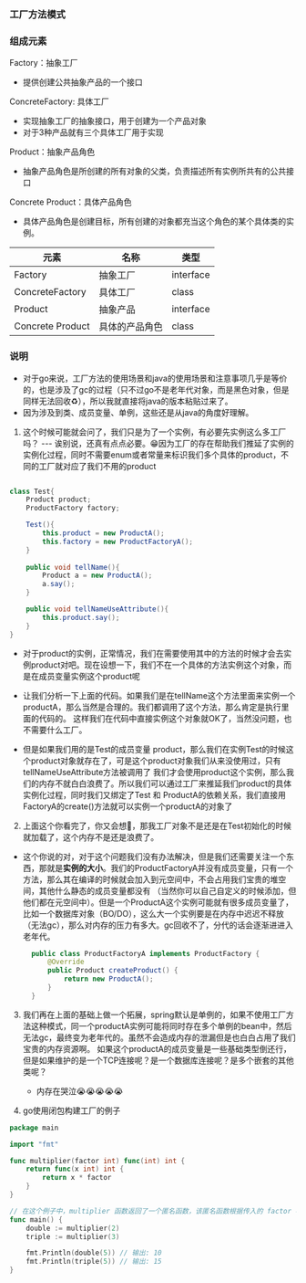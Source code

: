### 工厂方法模式

### 组成元素

Factory：抽象工厂

* 提供创建公共抽象产品的一个接口

ConcreteFactory: 具体工厂
* 实现抽象工厂的抽象接口，用于创建为一个产品对象
* 对于3种产品就有三个具体工厂用于实现


Product：抽象产品角色

* 抽象产品角色是所创建的所有对象的父类，负责描述所有实例所共有的公共接口

Concrete Product：具体产品角色

* 具体产品角色是创建目标，所有创建的对象都充当这个角色的某个具体类的实例。



| 元素               | 名称      | 类型        |
|------------------|---------|-----------|
| Factory          | 抽象工厂    | interface |
| ConcreteFactory  | 具体工厂    | class     |
| Product          | 抽象产品    | interface |
| Concrete Product | 具体的产品角色 | class     |

### 说明
* 对于go来说，工厂方法的使用场景和java的使用场景和注意事项几乎是等价的，也是涉及了gc的过程（只不过go不是老年代对象，而是黑色对象，但是同样无法回收♻️），所以我就直接将java的版本粘贴过来了。
* 因为涉及到类、成员变量、单例，这些还是从java的角度好理解。

1. 这个时候可能就会问了，我们只是为了一个实例，有必要先实例这么多工厂吗？  --- 诶别说，还真有点点必要。😁因为工厂的存在帮助我们推延了实例的实例化过程，同时不需要enum或者常量来标识我们多个具体的product，不同的工厂就对应了我们不用的product
```java

class Test{
    Product product;
    ProductFactory factory;

    Test(){
        this.product = new ProductA();
        this.factory = new ProductFactoryA();
    }
    
    public void tellName(){
        Product a = new ProductA();
        a.say();
    }

    public void tellNameUseAttribute(){
        this.product.say();
    }       
}

```

   * 对于product的实例，正常情况，我们在需要使用其中的方法的时候才会去实例product对吧。现在设想一下，我们不在一个具体的方法实例这个对象，而是在成员变量实例这个product呢

   * 让我们分析一下上面的代码。如果我们是在tellName这个方法里面来实例一个productA，那么当然是合理的。我们都调用了这个方法，那么肯定是执行里面的代码的。
     这样我们在代码中直接实例这个对象就OK了，当然没问题，也不需要什么工厂。
   * 但是如果我们用的是Test的成员变量 product，那么我们在实例Test的时候这个product对象就存在了，可是这个product对象我们从来没使用过，只有tellNameUseAttribute方法被调用了
     我们才会使用product这个实例，那么我们的内存不就白白浪费了。所以我们可以通过工厂来推延我们product的具体实例化过程，同时我们又绑定了Test 和 ProductA的依赖关系，我们直接用FactoryA的create()方法就可以实例一个productA的对象了  


2. 上面这个你看完了，你又会想🤔，那我工厂对象不是还是在Test初始化的时候就加载了，这个内存不是还是浪费了。
* 这个你说的对，对于这个问题我们没有办法解决，但是我们还需要关注一个东西，那就是**实例的大小**。我们的ProductFactoryA并没有成员变量，只有一个方法，那么其在编译的时候就会加入到元空间中，不会占用我们宝贵的堆空间，其他什么静态的成员变量都没有
  （当然你可以自己自定义的时候添加，但他们都在元空间中）。但是一个ProductA这个实例可能就有很多成员变量了，比如一个数据库对象（BO/DO），这么大一个实例要是在内存中迟迟不释放（无法gc），那么对内存的压力有多大。gc回收不了，分代的话会逐渐进进入老年代。
  ```java
    public class ProductFactoryA implements ProductFactory {
        @Override
        public Product createProduct() {
            return new ProductA();
        }
    }
    ```

3. 我们再在上面的基础上做一个拓展，spring默认是单例的，如果不使用工厂方法这种模式，同一个productA实例可能将同时存在多个单例的bean中，然后无法gc，最终变为老年代的。虽然不会造成内存的泄漏但是也白白占用了我们宝贵的内存资源啊。
   如果这个productA的成员变量是一些基础类型倒还行，但是如果维护的是一个TCP连接呢？是一个数据库连接呢？是多个嵌套的其他类呢？
    * 内存在哭泣😭😭😭😭😭



4. go使用闭包构建工厂的例子
```go
package main

import "fmt"

func multiplier(factor int) func(int) int {
    return func(x int) int {
        return x * factor
    }
}

// 在这个例子中，multiplier 函数返回了一个匿名函数，该匿名函数根据传入的 factor 参数来乘以输入的值。
func main() {
    double := multiplier(2)
    triple := multiplier(3)

    fmt.Println(double(5)) // 输出: 10
    fmt.Println(triple(5)) // 输出: 15
}



```
   